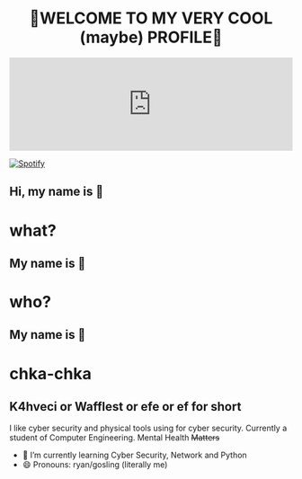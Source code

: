 <h1 align="center"> 🌟WELCOME TO MY VERY COOL (maybe) PROFILE🌟 </h1>

<iframe width="100%" height="166" scrolling="no" frameborder="no" allow="autoplay" src="https://open.spotify.com/intl-tr/track/75IN3CtuZwTHTnZvYM4qnJ?si=9c5147d3f7954ab4"></iframe>


[![Spotify](https://upload.wikimedia.org/wikipedia/commons/8/84/Spotify_icon.svg)](https://open.spotify.com/intl-tr/track/75IN3CtuZwTHTnZvYM4qnJ?si=9c5147d3f7954ab4)

## Hi, my name is 👋
# what?
## My name is 👋 
# who?
## My name is 👋 
# chka-chka

##        K4hveci or Wafflest or efe or ef for short

I like cyber security and physical tools using for cyber security.
Currently a student of Computer Engineering.
Mental Health ~~Matters~~
<!--
**K4hveci/K4hveci** is a ✨ _special_ ✨ repository because its `README.md` (this file) appears on your GitHub profile.

Here are some ideas to get you started:

- 🔭 I’m currently working on ...
- 🌱 I’m currently learning ...
- 👯 I’m looking to collaborate on ...
- 🤔 I’m looking for help with ...
- 💬 Ask me about ...
- 📫 How to reach me: ...
- 😄 Pronouns: ...
- ⚡ Fun fact: ...
-->
- 🌱 I’m currently learning Cyber Security, Network and Python
- 😄 Pronouns: ryan/gosling (literally me)
